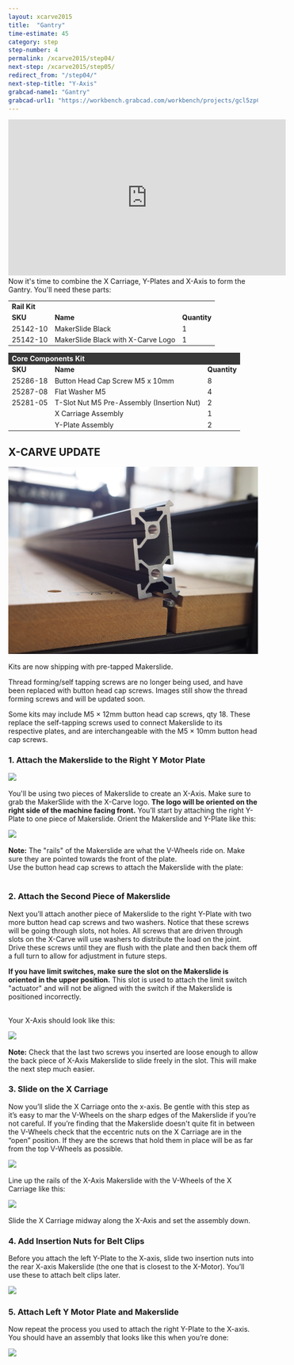 ```yaml
---
layout: xcarve2015
title:  "Gantry"
time-estimate: 45
category: step
step-number: 4
permalink: /xcarve2015/step04/
next-step: /xcarve2015/step05/
redirect_from: "/step04/"
next-step-title: "Y-Axis"
grabcad-name1: "Gantry"
grabcad-url1: "https://workbench.grabcad.com/workbench/projects/gcl5zpCuwqCXWLvYktLQBc-2IHvossNo37ycTOkzg6gREW#/space/gcvs_XeRNVzNkfG_tFTAMd0C2lBbCsLcagOxXb1Jlki0kT/link/125929"
---
```


<iframe width="560" height="315" src="https://www.youtube.com/embed/fSk9E95GFyQ" frameborder="0" allowfullscreen>
</iframe>
Now it's time to combine the X Carriage, Y-Plates and X-Axis to form the Gantry. You'll need these parts:

<table>
	<tr>
		<td colspan="3"><b>Rail Kit</b> </td>
	</tr>
	<tr>
		<td> <b><span class="caps">SKU</span></b> </td>
		<td> <b>Name</b> </td>
		<td> <b>Quantity</b> </td>
	</tr>
	<tr>
		<td> 25142-10 </td>
		<td> MakerSlide Black </td>
		<td> 1 </td>
	</tr>
	<tr>
		<td> 25142-10 </td>
		<td> MakerSlide Black with X-Carve Logo </td>
		<td> 1 </td>
	</tr>
</table>
<table>
	<tr>
		<td style="color:#fff;background: #383838;" colspan="3"><b>Core Components Kit</b> </td>
	</tr>
	<tr>
		<td> <b><span class="caps">SKU</span></b> </td>
		<td> <b>Name</b> </td>
		<td> <b>Quantity</b> </td>
	</tr>
	<tr>
		<td> 25286-18 </td>
		<td> Button Head Cap Screw M5 x 10mm </td>
		<td> 8 </td>
	</tr>
	<tr>
		<td> 25287-08 </td>
		<td> Flat Washer M5 </td>
		<td> 4 </td>
	</tr>
	<tr>
		<td> 25281-05 </td>
		<td> T-Slot Nut M5 Pre-Assembly (Insertion Nut) </td>
		<td> 2 </td>
	</tr>
	<tr>
		<td>   </td>
		<td> X Carriage Assembly </td>
		<td> 1 </td>
	</tr>
	<tr>
		<td>   </td>
		<td> Y-Plate Assembly </td>
		<td> 2 </td>
	</tr>
</table>

<div class="step-card">
<h2>
<strong>X-CARVE UPDATE</strong></h2>
 <img src="P1281540copy.JPG">

<p>
Kits are now shipping with pre-tapped Makerslide.</p>

<p>
Thread forming/self tapping screws are no longer being used, and have been replaced with button head cap screws. Images still show the thread forming screws and will be updated soon.</p>

<p>
Some kits may include M5 × 12mm button head cap screws, qty 18. These replace the self-tapping screws used to connect Makerslide to its respective plates, and are interchangeable with the M5 × 10mm button head cap screws.</p>

</div>
<h3 id="attach-makerslide">
1. Attach the Makerslide to the Right Y Motor Plate</h3>

 ![](https://dzevsq2emy08i.cloudfront.net/paperclip/project_instruction_image_uploaded_images/730/original/1329.jpg?1424543603)

You'll be using two pieces of Makerslide to create an X-Axis. Make sure to grab the MakerSlide with the X-Carve logo. **The logo will be oriented on the right side of the machine facing front.** You’ll start by attaching the right Y-Plate to one piece of Makerslide. Orient the Makerslide and Y-Plate like this:

 ![](https://dzevsq2emy08i.cloudfront.net/paperclip/project_instruction_image_uploaded_images/731/original/1336.jpg?1424543604)

<div class="note">
<i class="fa fa-hand-o-right"></i>
 <span class="note-text">
 <strong>Note:</strong> The "rails" of the Makerslide are what the V-Wheels ride on. Make sure they are pointed towards the front of the plate.
 </span>

</div>
Use the button head cap screws to attach the Makerslide with the plate:

<div class="row image-row"><img src="https://dzevsq2emy08i.cloudfront.net/paperclip/project_instruction_image_uploaded_images/732/original/1337.jpg?1424543605" class="thumbnail col-md-3" alt="" /> <img src="https://dzevsq2emy08i.cloudfront.net/paperclip/project_instruction_image_uploaded_images/733/original/1338.jpg?1424543606" class="thumbnail col-md-3" alt="" /> <img src="https://dzevsq2emy08i.cloudfront.net/paperclip/project_instruction_image_uploaded_images/734/original/1342.jpg?1424543607" class="thumbnail col-md-3" alt="" /> <img src="https://dzevsq2emy08i.cloudfront.net/paperclip/project_instruction_image_uploaded_images/735/original/1344.jpg?1424543608" class="thumbnail col-md-3" alt="" /></div>

<h3 id="second-makerslide">
2. Attach the Second Piece of Makerslide</h3>

Next you’ll attach another piece of Makerslide to the right Y-Plate with two more button head cap screws and two washers. Notice that these screws will be going through slots, not holes. All screws that are driven through slots on the X-Carve will use washers to distribute the load on the joint. Drive these screws until they are flush with the plate and then back them off a full turn to allow for adjustment in future steps.

<strong>If you have limit switches, make sure the slot on the Makerslide is oriented in the upper position.</strong> This slot is used to attach the limit switch "actuator" and will not be aligned with the switch if the Makerslide is positioned incorrectly.

<div class="row image-row"><img src="https://dzevsq2emy08i.cloudfront.net/paperclip/project_instruction_image_uploaded_images/736/original/1346.jpg?1424543838" class="thumbnail col-md-3" alt="" /> <img src="https://dzevsq2emy08i.cloudfront.net/paperclip/project_instruction_image_uploaded_images/737/original/1348.jpg?1424543839" class="thumbnail col-md-3" alt="" /> <img src="https://dzevsq2emy08i.cloudfront.net/paperclip/project_instruction_image_uploaded_images/738/original/1356.jpg?1424543840" class="thumbnail col-md-3" alt="" /> <img src="https://dzevsq2emy08i.cloudfront.net/paperclip/project_instruction_image_uploaded_images/739/original/1358.jpg?1424543841" class="thumbnail col-md-3" alt="" /></div>
Your X-Axis should look like this:

 ![](https://dzevsq2emy08i.cloudfront.net/paperclip/project_instruction_image_uploaded_images/740/original/1362.jpg?1424543842)

<div class="note">
<i class="fa fa-hand-o-right"></i>
 <span class="note-text">
 <strong>Note:</strong> Check that the last two screws you inserted are loose enough to allow the back piece of X-Axis Makerslide to slide freely in the slot. This will make the next step much easier.
 </span>

</div>
<h3 id="slide-on-x-carriage">
3. Slide on the X Carriage</h3>

Now you’ll slide the X Carriage onto the x-axis. Be gentle with this step as it’s easy to mar the V-Wheels on the sharp edges of the Makerslide if you’re not careful. If you’re finding that the Makerslide doesn't quite fit in between the V-Wheels check that the eccentric nuts on the X Carriage are in the “open” position. If they are the screws that hold them in place will be as far from the top V-Wheels as possible.

 ![](https://dzevsq2emy08i.cloudfront.net/paperclip/project_instruction_image_uploaded_images/743/original/0069.jpg?1424544268)

Line up the rails of the X-Axis Makerslide with the V-Wheels of the X Carriage like this:

 ![](https://dzevsq2emy08i.cloudfront.net/paperclip/project_instruction_image_uploaded_images/741/original/1371.jpg?1424543843)

Slide the X Carriage midway along the X-Axis and set the assembly down.

<h3 id="insertion-nuts">
4. Add Insertion Nuts for Belt Clips</h3>

Before you attach the left Y-Plate to the X-axis, slide two insertion nuts into the rear X-axis Makerslide (the one that is closest to the X-Motor). You’ll use these to attach belt clips later.

 ![](https://dzevsq2emy08i.cloudfront.net/paperclip/project_instruction_image_uploaded_images/742/original/1372.jpg?1424543844)

<h3 id="makerslide-left-y-plate">
5. Attach Left Y Motor Plate and Makerslide</h3>

Now repeat the process you used to attach the right Y-Plate to the X-axis. You should have an assembly that looks like this when you’re done:

 ![](https://dzevsq2emy08i.cloudfront.net/paperclip/project_instruction_image_uploaded_images/533/original/0957.jpg?1424361798)

